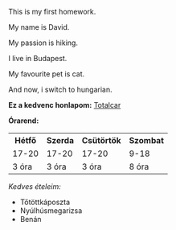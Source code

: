 
<p>This is my first homework.</p>
<p>My name is David.</p>
<p>My passion is hiking.</p>
<p>I live in Budapest.</p>
<p>My favourite pet is cat.</p>
<p>And now, i switch to hungarian.</p>


<b>Ez a kedvenc honlapom:</b>
<a href="http://www.totalcar.hu">Totalcar</a>

<b>Órarend:</b>
<table>
<tr>
<th>Hétfő</th>
<th>Szerda</th>
<th>Csütörtök</th>
<th>Szombat</th>
</tr>
<tr>
<td>17-20</td>
<td>17-20</td>
<td>17-20</td>
<td>9-18</td>
</tr>
<tr>
<td>3 óra</td>
<td>3 óra</td>
<td>3 óra</td>
<td>8 óra</td>
</tr>
</table>

<i>Kedves ételeim:</i>

<ul>
<li>Tőtöttkáposzta</li>
<li>Nyúlhúsmegarizsa</li>
<li>Benán</li>
</ul>
